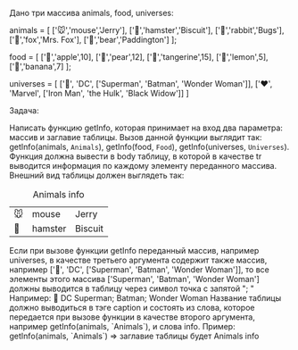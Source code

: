 Дано три массива animals, food, universes:

animals = [
	['🐭','mouse','Jerry'],
	['🐹','hamster','Biscuit'],
	['🐰','rabbit','Bugs'],
	['🦊','fox','Mrs. Fox'],
	['🐻','bear','Paddington']
];

food = [
	['🍎','apple',10],
	['🍐','pear',12],
	['🍊','tangerine',15],
	['🍋','lemon',5],
	['🍌','banana',7]
];

universes = [
	['🖤', 'DC', ['Superman', 'Batman', 'Wonder Woman']],
	['❤️', 'Marvel', ['Iron Man', 'the Hulk', 'Black Widow']]
]


Задача:

Написать функцию getInfo, которая принимает на вход два параметра: массив и заглавие таблицы. Вызов данной функции выглядит так: getInfo(animals, `Animals`), getInfo(food, `Food`), getInfo(universes, `Universes`).
Функция должна вывести в body таблицу, в которой в качестве tr выводится информация по каждому элементу переданного массива. Внешний вид таблицы должен выглядеть так:
<table>
	<caption>Animals info</caption>
	<tbody>
		<tr>
			<td>🐭</td>
			<td>mouse</td>
			<td>Jerry</td>
		</tr>
		<tr>
			<td>🐹</td>
			<td>hamster</td>
			<td>Biscuit</td>
		</tr>
	</tbody>
</table>
Если при вызове функции getInfo переданный массив, например universes, в качестве третьего аргумента содержит также массив, например ['🖤', 'DC', ['Superman', 'Batman', 'Wonder Woman']], то все элементы этого массива ['Superman', 'Batman', 'Wonder Woman'] должны выводится в таблицу через символ точка с запятой "; " Например:
<tr>
   <td>🖤</td>
   <td>DC</td>
   <td>Superman; Batman; Wonder Woman</td>
</tr>
Название таблицы должно выводиться в тэге caption и состоять из слова, которое передается при вызове функции в качестве второго аргумента, например getInfo(animals, `Animals`), и слова info. Пример: getInfo(animals, `Animals`) => заглавие таблицы будет <caption>Animals info</caption>
